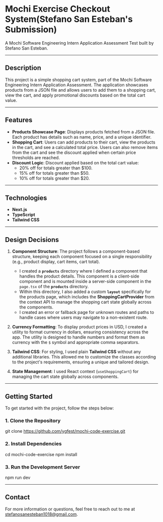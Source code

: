 # Mochi Exercise Checkout System(Stefano San Esteban's Submission)

A Mochi Software Engineering Intern Application Assessment Test built by Stefano San Esteban.

---

## **Description**

This project is a simple shopping cart system, part of the Mochi Software Engineering Intern Application Assessment. The application showcases products from a JSON file and allows users to add them to a shopping cart, view the cart, and apply promotional discounts based on the total cart value.

---

## **Features**

- **Products Showcase Page**: Displays products fetched from a JSON file. Each product has details such as name, price, and a unique identifier.
- **Shopping Cart**: Users can add products to their cart, view the products in the cart, and see a calculated total price. Users can also remove items from the cart and see the discount applied when certain price thresholds are reached.
- **Discount Logic**: Discount applied based on the total cart value:
  - 20% off for totals greater than $100.
  - 15% off for totals greater than $50.
  - 10% off for totals greater than $20.

---

## **Technologies**

- **Next.js**
- **TypeScript**
- **Tailwind CSS**

---

## **Design Decisions**

1. **Component Structure**: The project follows a component-based structure, keeping each component focused on a single responsibility (e.g., product display, cart items, cart total).
   - I created a **`products`** directory where I defined a component that handles the product details. This component is a client-side component and is mounted inside a server-side component in the `page.tsx` of the **`products`** directory.
   - Within this directory, I also added a custom **`layout`** specifically for the products page, which includes the **ShoppingCartProvider** from the context API to manage the shopping cart state globally across the components.
   - I created an error or fallback page for unknown routes and paths to handle cases where users may navigate to a non-existent route.
2. **Currency Formatting**: To display product prices in USD, I created a utility to format currency in dollars, ensuring consistency across the app. The utility is designed to handle numbers and format them as currency with the `$` symbol and appropriate comma separators.

3. **Tailwind CSS**: For styling, I used plain **Tailwind CSS** without any additional libraries. This allowed me to customize the classes according to the project's requirements, ensuring a unique and tailored design.

4. **State Management**: I used React context (`useShoppingCart`) for managing the cart state globally across components.

---

## **Getting Started**

To get started with the project, follow the steps below:

### 1. Clone the Repository

git clone https://github.com/ygfest/mochi-code-exercise.git

### 2. Install Dependencies

cd mochi-code-exercise
npm install

### 3. Run the Development Server

npm run dev

---

## **Contact**

For more information or questions, feel free to reach out to me at stefanosanesteban1018@gmail.com.
